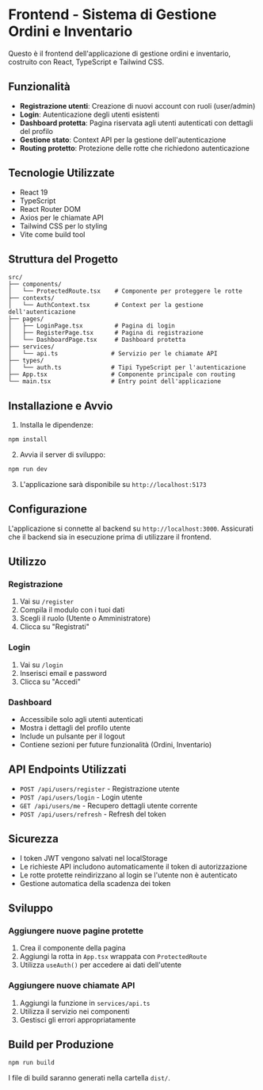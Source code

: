 # Frontend - Sistema di Gestione Ordini e Inventario

Questo è il frontend dell'applicazione di gestione ordini e inventario, costruito con React, TypeScript e Tailwind CSS.

## Funzionalità

- **Registrazione utenti**: Creazione di nuovi account con ruoli (user/admin)
- **Login**: Autenticazione degli utenti esistenti
- **Dashboard protetta**: Pagina riservata agli utenti autenticati con dettagli del profilo
- **Gestione stato**: Context API per la gestione dell'autenticazione
- **Routing protetto**: Protezione delle rotte che richiedono autenticazione

## Tecnologie Utilizzate

- React 19
- TypeScript
- React Router DOM
- Axios per le chiamate API
- Tailwind CSS per lo styling
- Vite come build tool

## Struttura del Progetto

```
src/
├── components/
│   └── ProtectedRoute.tsx    # Componente per proteggere le rotte
├── contexts/
│   └── AuthContext.tsx       # Context per la gestione dell'autenticazione
├── pages/
│   ├── LoginPage.tsx         # Pagina di login
│   ├── RegisterPage.tsx      # Pagina di registrazione
│   └── DashboardPage.tsx     # Dashboard protetta
├── services/
│   └── api.ts               # Servizio per le chiamate API
├── types/
│   └── auth.ts              # Tipi TypeScript per l'autenticazione
├── App.tsx                  # Componente principale con routing
└── main.tsx                 # Entry point dell'applicazione
```

## Installazione e Avvio

1. Installa le dipendenze:
```bash
npm install
```

2. Avvia il server di sviluppo:
```bash
npm run dev
```

3. L'applicazione sarà disponibile su `http://localhost:5173`

## Configurazione

L'applicazione si connette al backend su `http://localhost:3000`. Assicurati che il backend sia in esecuzione prima di utilizzare il frontend.

## Utilizzo

### Registrazione
1. Vai su `/register`
2. Compila il modulo con i tuoi dati
3. Scegli il ruolo (Utente o Amministratore)
4. Clicca su "Registrati"

### Login
1. Vai su `/login`
2. Inserisci email e password
3. Clicca su "Accedi"

### Dashboard
- Accessibile solo agli utenti autenticati
- Mostra i dettagli del profilo utente
- Include un pulsante per il logout
- Contiene sezioni per future funzionalità (Ordini, Inventario)

## API Endpoints Utilizzati

- `POST /api/users/register` - Registrazione utente
- `POST /api/users/login` - Login utente
- `GET /api/users/me` - Recupero dettagli utente corrente
- `POST /api/users/refresh` - Refresh del token

## Sicurezza

- I token JWT vengono salvati nel localStorage
- Le richieste API includono automaticamente il token di autorizzazione
- Le rotte protette reindirizzano al login se l'utente non è autenticato
- Gestione automatica della scadenza dei token

## Sviluppo

### Aggiungere nuove pagine protette

1. Crea il componente della pagina
2. Aggiungi la rotta in `App.tsx` wrappata con `ProtectedRoute`
3. Utilizza `useAuth()` per accedere ai dati dell'utente

### Aggiungere nuove chiamate API

1. Aggiungi la funzione in `services/api.ts`
2. Utilizza il servizio nei componenti
3. Gestisci gli errori appropriatamente

## Build per Produzione

```bash
npm run build
```

I file di build saranno generati nella cartella `dist/`.